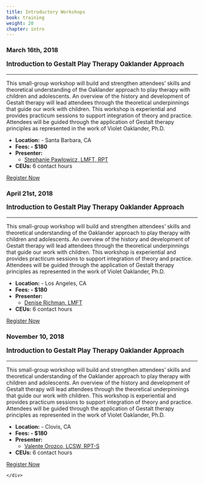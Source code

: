 ```yaml
---
title: Introductory Workshops
book: training
weight: 20
chapter: intro
---
```

<div class="row">
    <div class="col col-sm-6">
        <div class="panel panel-default">
            <div class="panel panel-heading">
                <h3 class="panel-title header-title">March 16th, 2018</h3>
            </div>
            <div class="panel-body">
                <p style="font-size: 1.2em;"><strong>Introduction to Gestalt Play Therapy Oaklander Approach</strong></p>
                <hr/>
                <p>This small-group workshop will build and strengthen attendees’ skills and theoretical understanding of the Oaklander approach to play therapy with children and adolescents. An overview of the history and development of Gestalt therapy will lead attendees through the theoretical underpinnings that guide our work with children. This workshop is experiential and provides practicum sessions to support integration of theory and practice. Attendees will be guided through the application of Gestalt therapy principles as represented in the work of Violet Oaklander, Ph.D.</p>
                <ul class="list-group">
                    <li class="list-group-item"><strong>Location:</strong> - Santa Barbara, CA</li>
                    <li class="list-group-item"><strong>Fees: - $180</strong></li>
                    <li class="list-group-item"><strong>Presenter:</strong>
                      <ul>
                        <li><a href="/faculty">Stephanie Pawlowicz, LMFT, RPT</a></li>
                      </ul>
                    </li>
                    <li class="list-group-item"><strong>CEUs:</strong> 6 contact hours</li>
                </ul>
            </div>
            <div class="panel-footer">
                <a href="/register" class="btn btn-danger btn-block">Register Now</a>
            </div>
        </div>
    </div>
    <div class="col col-sm-6">
            <div class="panel panel-default">
                <div class="panel panel-heading">
                    <h3 class="panel-title header-title">April 21st, 2018</h3>
                </div>
                <div class="panel-body">
                    <p style="font-size: 1.2em;"><strong>Introduction to Gestalt Play Therapy Oaklander Approach</strong></p>
                    <hr/>
                    <p>This small-group workshop will build and strengthen attendees’ skills and theoretical understanding of the Oaklander approach to play therapy with children and adolescents. An overview of the history and development of Gestalt therapy will lead attendees through the theoretical underpinnings that guide our work with children. This workshop is experiential and provides practicum sessions to support integration of theory and practice. Attendees will be guided through the application of Gestalt therapy principles as represented in the work of Violet Oaklander, Ph.D.</p>
                    <ul class="list-group">
                        <li class="list-group-item"><strong>Location:</strong> - Los Angeles, CA</li>
                        <li class="list-group-item"><strong>Fees: - $180</strong></li>
                        <li class="list-group-item"><strong>Presenter:</strong>
                          <ul>
                            <li><a href="/faculty">Denise Richman, LMFT</a></li>
                          </ul>
                        </li>
                        <li class="list-group-item"><strong>CEUs:</strong> 6 contact hours</li>
                    </ul>
                </div>
                <div class="panel-footer">
                    <a href="/register" class="btn btn-danger btn-block">Register Now</a>
                </div>
            </div>
        </div>
</div>
<div class="row">
    <div class="col col-sm-6">
        <div class="panel panel-default">
            <div class="panel panel-heading">
                <h3 class="panel-title header-title">November 10, 2018</h3>
            </div>
            <div class="panel-body">
                <p style="font-size: 1.2em;"><strong>Introduction to Gestalt Play Therapy Oaklander Approach</strong></p>
                <hr/>
                <p>This small-group workshop will build and strengthen attendees’ skills and theoretical understanding of the Oaklander approach to play therapy with children and adolescents. An overview of the history and development of Gestalt therapy will lead attendees through the theoretical underpinnings that guide our work with children. This workshop is experiential and provides practicum sessions to support integration of theory and practice. Attendees will be guided through the application of Gestalt therapy principles as represented in the work of Violet Oaklander, Ph.D.</p>
                <ul class="list-group">
                    <li class="list-group-item"><strong>Location:</strong> - Clovis, CA</li>
                    <li class="list-group-item"><strong>Fees: - $180</strong></li>
                    <li class="list-group-item"><strong>Presenter:</strong>
                      <ul>
                        <li><a href="/faculty">Valente Orozco, LCSW, RPT-S</a></li>
                      </ul>
                    </li>
                    <li class="list-group-item"><strong>CEUs:</strong> 6 contact hours</li>
                </ul>
            </div>
            <div class="panel-footer">
                <a href="/register" class="btn btn-danger btn-block">Register Now</a>
            </div>
        </div>
    </div>
    <div class="col col-sm-6">

    </div>
</div>
